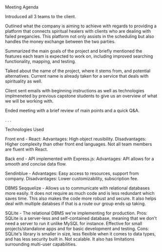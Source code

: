 Meeting Agenda

Introduced all 3 teams to the client.

Outlined what the company is aiming to achieve with regards to providing a platform that connects spiritual healers with clients who are dealing with failed pregancies. This platform not only assists in the scheduling but also handles the money exchange between the two parties. 

Summarized the main goals of the project and briefly mentioned the features each team is expected to work on, including improved searching functionality, mapping, and testing.

Talked about the name of the project, where it stems from, and potential alternatives. Current name is already taken for a service that deals with spirituality as well.  

Client sent emails with beginning instructions as well as technologies implmeneted by previous capstone students to give us an overview of what we will be working with.

Ended meeting with a brief review of main points and a quick Q&A.

.
.
.

Technologies Used

Front end - React: Advantages: High object reusibility. Disadvantages: Higher complexity than other front end languages. Not all team members are fluent with React. 

Back end - API implemented with Express.js: Advantages: API allows for a smooth and concise data flow.

Sendinblue - Advantages: Easy access to resources, support from company. Disadvantages: Lower customizability, subscription fee.

DBMS
Seqquelize - Allows us to communicate with relational databases more easily. It does not require as much code and is less redundant which saves time. This also makes the code more robust and secure. It also helps deal with multiple databses if that is a route our group ends up taking. 

SQLite - The relational DBMS we're implementing for production. Pros: SQLite is a server-less and self-contained database, meaning that we don't need a server to run it unlike MySQL for instance. Effective for small projects/standalone apps and for basic development and testing. Cons: SQLite's library is  smaller in size, less flexible when it comes to data types, and has less security built in. Not scalable. It also has limitations surrounding multi-user capabilities. 









